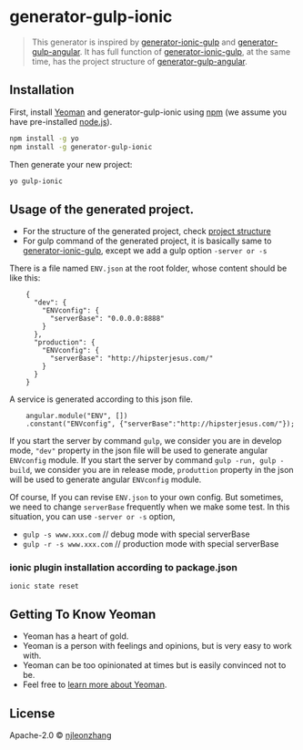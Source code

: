# generator-gulp-ionic

> This generator is inspired by [generator-ionic-gulp](https://github.com/tmaximini/generator-ionic-gulp#readme) and [generator-gulp-angular](https://github.com/Swiip/generator-gulp-angular). It has full function of [generator-ionic-gulp](https://github.com/tmaximini/generator-ionic-gulp#readme), at the same time, has the project structure of [generator-gulp-angular](https://github.com/Swiip/generator-gulp-angular).


## Installation

First, install [Yeoman](http://yeoman.io) and generator-gulp-ionic using [npm](https://www.npmjs.com/) (we assume you have pre-installed [node.js](https://nodejs.org/)).

```bash
npm install -g yo
npm install -g generator-gulp-ionic
```

Then generate your new project:

```bash
yo gulp-ionic
```

## Usage of the generated project. 

* For the structure of the generated project, check [project structure](https://github.com/Swiip/generator-gulp-angular/blob/master/docs/usage.md)
* For gulp command of the generated project, it is basically same to [generator-ionic-gulp](https://github.com/tmaximini/generator-ionic-gulp#readme), 
except we add a gulp option `-server or -s`

There is a file named `ENV.json` at the root folder, whose content should be like this:

```
    {
      "dev": {
        "ENVconfig": {
          "serverBase": "0.0.0.0:8888"
        }
      },
      "production": {
        "ENVconfig": {
          "serverBase": "http://hipsterjesus.com/"
        }
      }
    }
```

A service is generated according to this json file.  
 
```
    angular.module("ENV", [])
    .constant("ENVconfig", {"serverBase":"http://hipsterjesus.com/"});

```

If you start the server by command `gulp`, we consider you are in develop mode, `"dev"` property in the json file will be used to generate angular `ENVconfig` module.
If you start the server by command `gulp -run, gulp -build`, we consider you are in release mode, `produttion` property in the json will be used to generate angular `ENVconfig` module.

Of course, If you can revise `ENV.json` to your own config. But sometimes, we need to change `serverBase` frequently when we make some test.
In this situation, you can use `-server or -s` option,

* `gulp -s www.xxx.com`         // debug mode with special serverBase
* `gulp -r -s www.xxx.com`      // production mode with special serverBase


### ionic plugin installation according to package.json

`ionic state reset`


## Getting To Know Yeoman

 * Yeoman has a heart of gold.
 * Yeoman is a person with feelings and opinions, but is very easy to work with.
 * Yeoman can be too opinionated at times but is easily convinced not to be.
 * Feel free to [learn more about Yeoman](http://yeoman.io/).

## License

Apache-2.0 © [njleonzhang](https://github.com/njleonzhang)


[npm-image]: https://badge.fury.io/js/generator-gulp-ionic.svg
[npm-url]: https://npmjs.org/package/generator-gulp-ionic
[travis-image]: https://travis-ci.org//generator-gulp-ionic.svg?branch=master
[travis-url]: https://travis-ci.org//generator-gulp-ionic
[daviddm-image]: https://david-dm.org//generator-gulp-ionic.svg?theme=shields.io
[daviddm-url]: https://david-dm.org//generator-gulp-ionic
